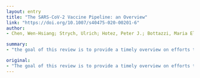 ```yaml
---
layout: entry
title: "The SARS-CoV-2 Vaccine Pipeline: an Overview"
link: "https://doi.org/10.1007/s40475-020-00201-6"
author:
- Chen, Wen-Hsiang; Strych, Ulrich; Hotez, Peter J.; Bottazzi, Maria Elena

summary:
- "the goal of this review is to provide a timely overview on efforts to develop a vaccine. The 2019 novel coronavirus SARS-CoV-2 is the causative agent of a new disease. This review is intended to provide an overview of the vaccine's efforts. A vaccine is being developed for the 2019 novel Corona virus SARS - CoV-2. Vaccines are being developed to help develop the vaccine for the 2018 novel. It will be available on the website www."

original:
- "The goal of this review is to provide a timely overview on efforts to develop a vaccine for the 2019 novel coronavirus SARS-CoV-2, the causative agent of coronavirus disease (COVID-19)."
---
```


